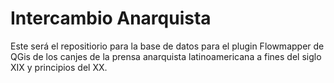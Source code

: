 # Intercambio Anarquista
Este será el repositiorio para la base de datos para el plugin Flowmapper de QGis de los canjes de la prensa anarquista latinoamericana a fines del siglo XIX y principios del XX.
